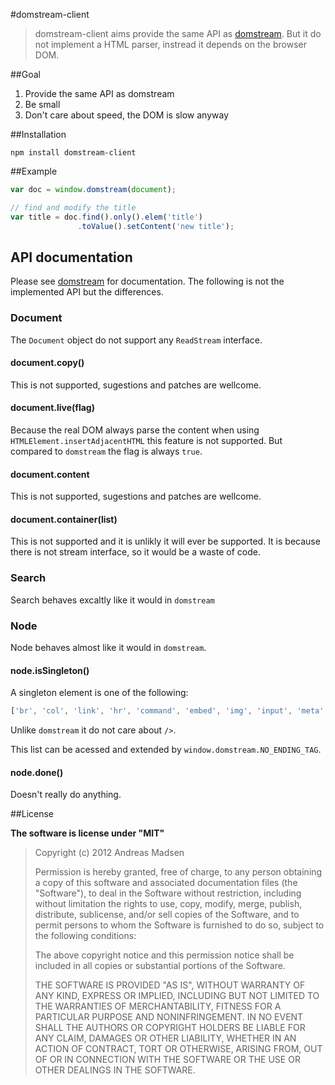 #domstream-client

> domstream-client aims provide the same API as [domstream](https://github.com/AndreasMadsen/domstream).
> But it do not implement a HTML parser, instread it depends on the browser DOM.

##Goal

1. Provide the same API as domstream
2. Be small
3. Don't care about speed, the DOM is slow anyway

##Installation

```sheel
npm install domstream-client
```

##Example

```JavaScript
var doc = window.domstream(document);

// find and modify the title
var title = doc.find().only().elem('title')
               .toValue().setContent('new title');
```

## API documentation

Please see [domstream](https://github.com/AndreasMadsen/domstream) for documentation.
The following is not the implemented API but the differences.

### Document

The `Document` object do not support any `ReadStream` interface.

#### document.copy()

This is not supported, sugestions and patches are wellcome.

#### document.live(flag)

Because the real DOM always parse the content when using `HTMLElement.insertAdjacentHTML`
this feature is not supported. But compared to `domstream` the flag is always `true`.

#### document.content

This is not supported, sugestions and patches are wellcome.

#### document.container(list)

This is not supported and it is unlikly it will ever be supported. It is because there
is not stream interface, so it would be a waste of code.

### Search

Search behaves excaltly like it would in `domstream`

### Node

Node behaves almost like it would in `domstream`.

#### node.isSingleton()

A singleton element is one of the following:

```JavaScript
['br', 'col', 'link', 'hr', 'command', 'embed', 'img', 'input', 'meta', 'param', 'source'];
```

Unlike `domstream` it do not care about `/>`.

This list can be acessed and extended by `window.domstream.NO_ENDING_TAG`.

#### node.done()

Doesn't really do anything.

##License

**The software is license under "MIT"**

> Copyright (c) 2012 Andreas Madsen
>
> Permission is hereby granted, free of charge, to any person obtaining a copy
> of this software and associated documentation files (the "Software"), to deal
> in the Software without restriction, including without limitation the rights
> to use, copy, modify, merge, publish, distribute, sublicense, and/or sell
> copies of the Software, and to permit persons to whom the Software is
> furnished to do so, subject to the following conditions:
>
> The above copyright notice and this permission notice shall be included in
> all copies or substantial portions of the Software.
>
> THE SOFTWARE IS PROVIDED "AS IS", WITHOUT WARRANTY OF ANY KIND, EXPRESS OR
> IMPLIED, INCLUDING BUT NOT LIMITED TO THE WARRANTIES OF MERCHANTABILITY,
> FITNESS FOR A PARTICULAR PURPOSE AND NONINFRINGEMENT. IN NO EVENT SHALL THE
> AUTHORS OR COPYRIGHT HOLDERS BE LIABLE FOR ANY CLAIM, DAMAGES OR OTHER
> LIABILITY, WHETHER IN AN ACTION OF CONTRACT, TORT OR OTHERWISE, ARISING FROM,
> OUT OF OR IN CONNECTION WITH THE SOFTWARE OR THE USE OR OTHER DEALINGS IN
> THE SOFTWARE.
